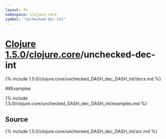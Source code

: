 ```yaml
---
layout: fn
namespace: clojure.core
symbol: "unchecked-dec-int"
---
```


# [Clojure 1.5.0](../../)/[clojure.core](../)/unchecked-dec-int

{% include 1.5.0/clojure.core/unchecked_DASH_dec_DASH_int/docs.md %}

##Examples

{% include 1.5.0/clojure.core/unchecked_DASH_dec_DASH_int/examples.md %}
## Source
{% include 1.5.0/clojure.core/unchecked_DASH_dec_DASH_int/src.md %}

